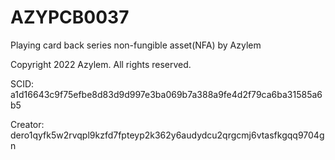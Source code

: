 # AZYPCB0037
Playing card back series non-fungible asset(NFA) by Azylem

Copyright 2022 Azylem. All rights reserved.

SCID: a1d16643c9f75efbe8d83d9d997e3ba069b7a388a9fe4d2f79ca6ba31585a6b5

Creator: dero1qyfk5w2rvqpl9kzfd7fpteyp2k362y6audydcu2qrgcmj6vtasfkgqq9704gn
